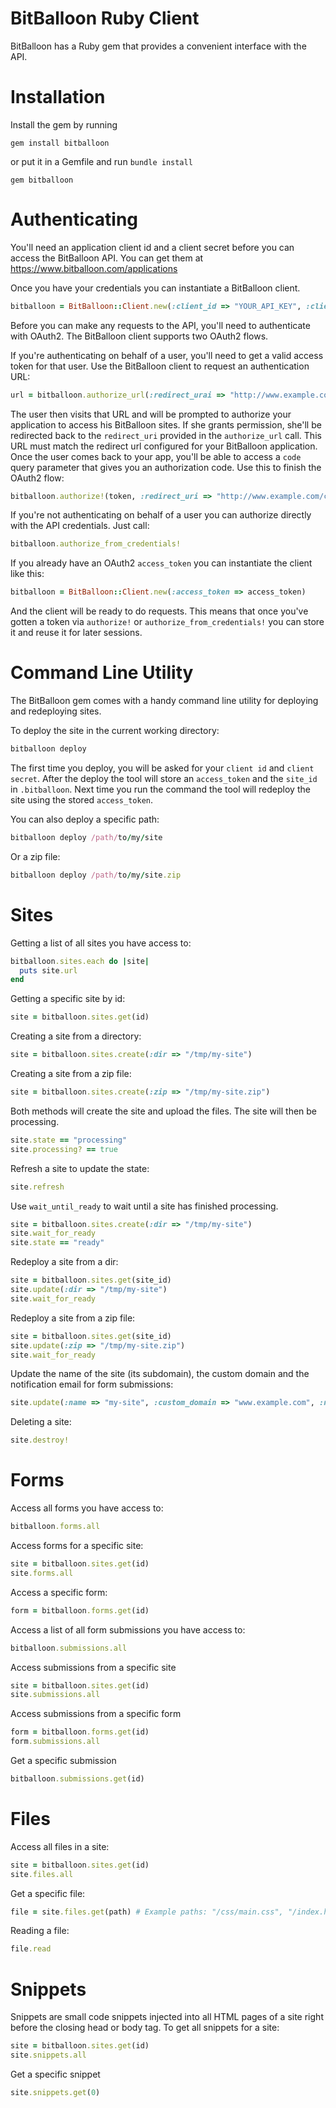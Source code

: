 BitBalloon Ruby Client
======================

BitBalloon has a Ruby gem that provides a convenient interface with the API.

Installation
============

Install the gem by running

    gem install bitballoon

or put it in a Gemfile and run `bundle install`

    gem bitballoon


Authenticating
==============

You'll need an application client id and a client secret before you can access the BitBalloon API. You can get them at https://www.bitballoon.com/applications

Once you have your credentials you can instantiate a BitBalloon client.

```ruby
bitballoon = BitBalloon::Client.new(:client_id => "YOUR_API_KEY", :client_secret => "YOUR_API_SECRET")
```

Before you can make any requests to the API, you'll need to authenticate with OAuth2. The BitBalloon client supports two OAuth2 flows.

If you're authenticating on behalf of a user, you'll need to get a valid access token for that user. Use the BitBalloon client to request an authentication URL:

```ruby
url = bitballoon.authorize_url(:redirect_urai => "http://www.example.com/callback")
```

The user then visits that URL and will be prompted to authorize your application to access his BitBalloon sites. If she grants permission, she'll be redirected back to the `redirect_uri` provided in the `authorize_url` call. This URL must match the redirect url configured for your BitBalloon application. Once the user comes back to your app, you'll be able to access a `code` query parameter that gives you an authorization code. Use this to finish the OAuth2 flow:

```ruby
bitballoon.authorize!(token, :redirect_uri => "http://www.example.com/callback")
```

If you're not authenticating on behalf of a user you can authorize directly with the API credentials. Just call:

```ruby
bitballoon.authorize_from_credentials!
```

If you already have an OAuth2 `access_token` you can instantiate the client like this:

```ruby
bitballoon = BitBalloon::Client.new(:access_token => access_token)
```

And the client will be ready to do requests. This means that once you've gotten a token via `authorize!` or `authorize_from_credentials!` you can store it and reuse it for later sessions.


Command Line Utility
====================

The BitBalloon gem comes with a handy command line utility for deploying and redeploying sites.

To deploy the site in the current working directory:

```ruby
bitballoon deploy
```

The first time you deploy, you will be asked for your `client id` and `client secret`. After the deploy the tool will store an `access_token` and the `site_id` in `.bitballoon`. Next time you run the command the tool will redeploy the site using the stored `access_token`.

You can also deploy a specific path:

```ruby
bitballoon deploy /path/to/my/site
```

Or a zip file:

```ruby
bitballoon deploy /path/to/my/site.zip
```

Sites
=====

Getting a list of all sites you have access to:

```ruby
bitballoon.sites.each do |site|
  puts site.url
end
```

Getting a specific site by id:

```ruby
site = bitballoon.sites.get(id)
```

Creating a site from a directory:

```ruby
site = bitballoon.sites.create(:dir => "/tmp/my-site")
```

Creating a site from a zip file:

```ruby
site = bitballoon.sites.create(:zip => "/tmp/my-site.zip")
```

Both methods will create the site and upload the files. The site will then be processing.

```ruby
site.state == "processing"
site.processing? == true
```

Refresh a site to update the state:

```ruby
site.refresh
```

Use `wait_until_ready` to wait until a site has finished processing.

```ruby
site = bitballoon.sites.create(:dir => "/tmp/my-site")
site.wait_for_ready
site.state == "ready"
```

Redeploy a site from a dir:

```ruby
site = bitballoon.sites.get(site_id)
site.update(:dir => "/tmp/my-site")
site.wait_for_ready
```

Redeploy a site from a zip file:

```ruby
site = bitballoon.sites.get(site_id)
site.update(:zip => "/tmp/my-site.zip")
site.wait_for_ready
```

Update the name of the site (its subdomain), the custom domain and the notification email for form submissions:

```ruby
site.update(:name => "my-site", :custom_domain => "www.example.com", :notification_email => "me@example.com")
```

Deleting a site:

```ruby
site.destroy!
```

Forms
=====

Access all forms you have access to:

```ruby
bitballoon.forms.all
```

Access forms for a specific site:

```ruby
site = bitballoon.sites.get(id)
site.forms.all
```

Access a specific form:

```ruby
form = bitballoon.forms.get(id)
```

Access a list of all form submissions you have access to:

```ruby
bitballoon.submissions.all
```

Access submissions from a specific site

```ruby
site = bitballoon.sites.get(id)
site.submissions.all
```

Access submissions from a specific form

```ruby
form = bitballoon.forms.get(id)
form.submissions.all
```

Get a specific submission

```ruby
bitballoon.submissions.get(id)
```

Files
=====

Access all files in a site:

```ruby
site = bitballoon.sites.get(id)
site.files.all
```

Get a specific file:

```ruby
file = site.files.get(path) # Example paths: "/css/main.css", "/index.html"
```

Reading a file:

```ruby
file.read
```

Snippets
========

Snippets are small code snippets injected into all HTML pages of a site right before the closing head or body tag. To get all snippets for a site:

```ruby
site = bitballoon.sites.get(id)
site.snippets.all
```

Get a specific snippet

```ruby
site.snippets.get(0)
```